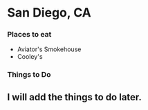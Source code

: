 
# San Diego, CA

### Places to eat

- Aviator's Smokehouse
- Cooley's

### Things to Do
## I will add the things to do later.
